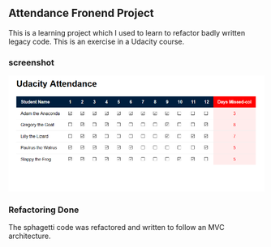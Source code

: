 ## Attendance Fronend Project

This is a learning project which I used to learn to refactor badly written legacy code.
This is an exercise in a Udacity course.

### screenshot

<p align="center">
    <img src="/screenshot.png" alt="Screenshot"/>
</p>

### Refactoring Done

The sphagetti code was refactored and written to follow an MVC architecture.
